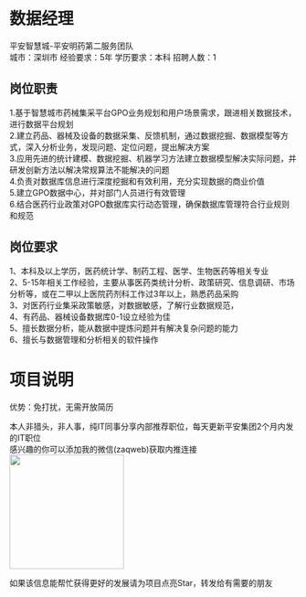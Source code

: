 # 数据经理
平安智慧城-平安明药第二服务团队  
城市：深圳市 经验要求：5年 学历要求：本科  招聘人数：1

## 岗位职责
1.基于智慧城市药械集采平台GPO业务规划和用户场景需求，跟进相关数据技术，进行数据平台规划   
2.建立药品、器械及设备的数据采集、反馈机制，通过数据挖掘、数据模型等方式，深入分析业务，发现问题、定位问题，提出解决方案   
3.应用先进的统计建模、数据挖掘、机器学习方法建立数据模型解决实际问题，并研发创新方法以解决常规算法不能解决的问题   
4.负责对数据库信息进行深度挖掘和有效利用，充分实现数据的商业价值   
5.建立GPO数据中心，并对部门人员进行有效管理   
6.结合医药行业政策对GPO数据库实行动态管理，确保数据库管理符合行业规则和规范

## 岗位要求
1、本科及以上学历，医药统计学、制药工程、医学、生物医药等相关专业   
2、5-15年相关工作经验，主要从事医药类统计分析、政策研究、信息调研、市场分析等，或在二甲以上医院药剂科工作过3年以上，熟悉药品采购   
3、对医药行业集采政策敏感，对数据敏感，了解行业数据规范，   
4、有药品、器械设备数据库0-1设立经验为佳   
5、擅长数据分析，能从数据中提炼问题并有解决复杂问题的能力   
6、擅长与数据管理和分析相关的软件操作

# 项目说明

优势：免打扰，无需开放简历

本人非猎头，非人事，纯IT同事分享内部推荐职位，每天更新平安集团2个月内发的IT职位  
感兴趣的你可以添加我的微信(zaqweb)获取内推连接  
<img src="https://github.com/zaqweb/PA-IT-JOBS/blob/master/WechatICode.jpeg"  height="200" width="200">

如果该信息能帮忙获得更好的发展请为项目点亮Star，转发给有需要的朋友




